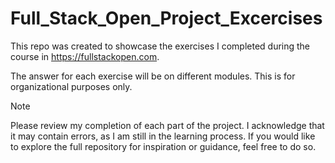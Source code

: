 # Full_Stack_Open_Project_Excercises
This repo was created to showcase the exercises I completed during the course in https://fullstackopen.com.

The answer for each exercise will be on different modules. This is for organizational purposes only.

> [!NOTE]
> Please review my completion of each part of the project. I acknowledge that it may contain errors, as I am still in the learning process. If you would like to explore the full repository for inspiration or guidance, feel free to do so.
